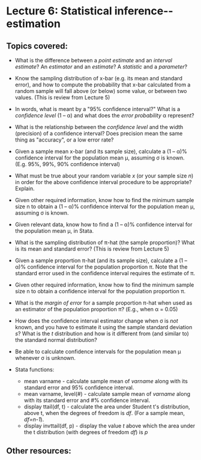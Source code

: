 # Lecture 6: Statistical inference--estimation

## Topics covered:

* What is the difference between a *point estimate* and an *interval estimate*? An *estimator* and an *estimate*? A *statistic* and a *parameter*?

* Know the sampling distribution of x-bar (e.g. its mean and standard error), and how to compute the probability that x-bar calculated from a random sample will fall above (or below) some value, or between two values. (This is review from Lecture 5)

* In words, what is meant by a "95% confidence interval?" What is a *confidence level* (1 – α) and what does the *error probability* α represent?

* What is the relationship between the *confidence level* and the width (precision) of a confidence interval? Does precision mean the same thing as "accuracy", or a low error rate?

* Given a sample mean x-bar (and its sample size), calculate a (1 – α)% confidence interval for the population mean μ, assuming σ is known. (E.g. 95%, 99%, 90% confidence interval)

* What must be true about your random variable *x* (or your sample size *n*) in order for the above confidence interval procedure to be appropriate? Explain.

* Given other required information, know how to find the minimum sample size n to obtain a (1 – α)% confidence interval for the population mean μ, assuming σ is known.

* Given relevant data, know how to find a (1 – α)% confidence interval for the population mean μ, in Stata.

* What is the sampling distribution of π-hat (the sample proportion)? What is its mean and standard error? (This is review from Lecture 5)

* Given a sample proportion π-hat (and its sample size), calculate a (1 – α)% confidence interval for the population proportion π. Note that the standard error used in the confidence interval requires the estimate of π.

* Given other required information, know how to find the minimum sample size n to obtain a confidence interval for the population proportion π.

* What is the *margin of error* for a sample proportion π-hat when used as an estimator of the population proportion π? (E.g., when α = 0.05)

* How does the confidence interval estimator change when σ is *not* known, and you have to estimate it using the sample standard deviation *s*? What is the *t* distribution and how is it different from (and similar to) the standard normal distribution? 

* Be able to calculate confidence intervals for the population mean μ whenever σ is unknown.

* Stata functions:
	* mean varname - calculate sample mean of *varname* along with its standard error and 95% confidence interval.
	* mean varname, level(#) - calculate sample mean of *varname* along with its standard error and #% confidence interval.
	* display ttail(df, t) - calculate the area under Student t's distribution, above t, when the degrees of freedom is *df*. (For a sample mean, *df=n-1*).
	* display invttail(df, p) - display the value *t* above which the area under the t distribution (with degrees of freedom *df*) is *p*

## Other resources:



